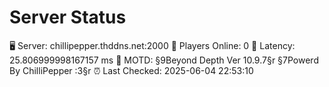 # Server Status

🖥 Server: chillipepper.thddns.net:2000
👥 Players Online: 0
📶 Latency: 25.806999998167157 ms
📝 MOTD: §9Beyond Depth Ver 10.9.7§r
§7Powerd By ChilliPepper :3§r
⏰ Last Checked: 2025-06-04 22:53:10
